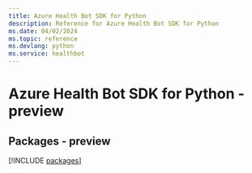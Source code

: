 ```yaml
---
title: Azure Health Bot SDK for Python
description: Reference for Azure Health Bot SDK for Python
ms.date: 04/02/2024
ms.topic: reference
ms.devlang: python
ms.service: healthbot
---
```

# Azure Health Bot SDK for Python - preview
## Packages - preview
[!INCLUDE [packages](health-bot-index.md)]